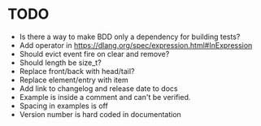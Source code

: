 

# TODO

* Is there a way to make BDD only a dependency for building tests?
* Add operator in https://dlang.org/spec/expression.html#InExpression
* Should evict event fire on clear and remove?
* Should length be size_t?
* Replace front/back with head/tail?
* Replace element/entry with item
* Add link to changelog and release date to docs
* Example is inside a comment and can't be verified.
* Spacing in examples is off
* Version number is hard coded in documentation
